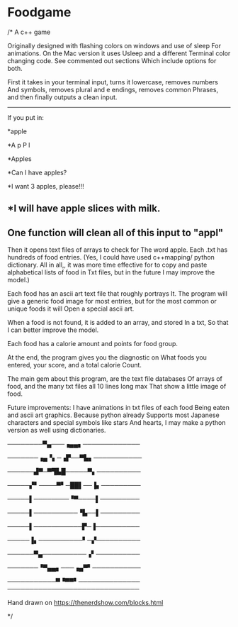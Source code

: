 # Foodgame
/*
A c++ game 

Originally designed with flashing colors on windows and use of sleep
For animations. On the Mac version it uses Usleep and a different 
Terminal color changing code. See commented out sections
Which include options for both.

First it takes in your terminal input, turns it lowercase, removes numbers 
And symbols, removes plural and e endings, removes common 
Phrases, and then finally outputs a clean input.

---------------------------------------------------

If you put in:

*apple

*A p P l

*Apples 

*Can I have apples?

*I want 3 apples, please!!! 

*I will have apple slices with milk. 
---------------------------------------------------

One function will clean all of this input to "appl"
----------------------------------------------------

Then it opens text files of arrays to check for 
The word apple. Each .txt has hundreds of 
food entries. (Yes, I could have used c++mapping/ python dictionary.
All in all,, it was more time effective for
to copy and paste alphabetical lists of food in 
Txt files, but in the future I may improve the model.)

Each food has an ascii art text file that roughly portrays 
It. The program will give a generic food image for most 
entries, but for the most common or unique foods it will
Open a special ascii art.

When a food is not found, it is added to an array, and stored
In a txt, So that I can better improve the model.

Each food has a calorie amount and points for food group.

At the end, the program gives you the diagnostic on
What foods you entered, your score, and a total calorie
Count. 

The main gem about this program, are the text file databases
Of arrays of food, and the many txt files all 10 lines long max
That show a little image of food. 

Future improvements: I have animations in txt files of each food
Being eaten and ascii art graphics. Because python already 
Supports most Japanese characters and special symbols like stars
And hearts, I may make a python version as well using dictionaries.



────────▀▄───▗▄▄▖─────────────

───────▗▄▝▖─▗▛──▀▙▖───────────

──────▟▀─▀▜▙█─────▀▖──────────

─────▞▘────▀▘─██▌──▐▖─────────

─────▌────────▝▀────▌─────────

─────▌──────────▝▙──▌─────────

─────▌───────────▛─▐──────────

─────▐▖──────────▘─▞──────────

──────▀▄──────────▗▘──────────

───────▝▀▄▄▖───▗▄▀▘───────────

───────────▀▝▀▀▘──────────────
──────────────────────────────

Hand drawn on https://thenerdshow.com/blocks.html


*/

